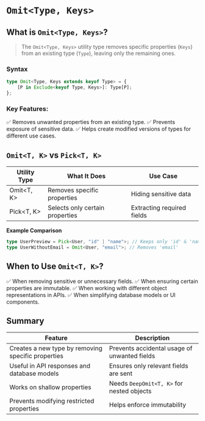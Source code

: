 # `Omit<Type, Keys>`

## What is `Omit<Type, Keys>`?

> The `Omit<Type, Keys>` utility type removes specific properties (`Keys`) from an existing type (`Type`), leaving only the remaining ones.

### Syntax

```typescript
type Omit<Type, Keys extends keyof Type> = {
    [P in Exclude<keyof Type, Keys>]: Type[P];
};
```

### Key Features:

✅ Removes unwanted properties from an existing type.
✅ Prevents exposure of sensitive data.
✅ Helps create modified versions of types for different use cases.


## `Omit<T, K>` vs `Pick<T, K>`

| Utility Type | What It Does                | Use Case                |
|--------------|-----------------------------|-------------------------|
| Omit<T, K>   | Removes specific properties | Hiding sensitive data   |
| Pick<T, K>   | Selects only certain properties | Extracting required fields |

**Example Comparison**

```typescript
type UserPreview = Pick<User, "id" | "name">; // Keeps only 'id' & 'name'
type UserWithoutEmail = Omit<User, "email">; // Removes 'email'
```

## When to Use `Omit<T, K>`?

✅ When removing sensitive or unnecessary fields.
✅ When ensuring certain properties are immutable.
✅ When working with different object representations in APIs.
✅ When simplifying database models or UI components.


## Summary

| Feature                                           | Description                                                  |
| ------------------------------------------------- | ------------------------------------------------------------ |
| Creates a new type by removing specific properties | Prevents accidental usage of unwanted fields |
| Useful in API responses and database models | Ensures only relevant fields are sent |
| Works on shallow properties | Needs `DeepOmit<T, K>` for nested objects |
| Prevents modifying restricted properties | Helps enforce immutability |

